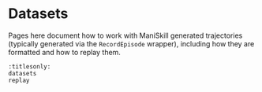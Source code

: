 # Datasets

Pages here document how to work with ManiSkill generated trajectories (typically generated via the `RecordEpisode` wrapper), including how they are formatted and how to replay them.

```{toctree}
:titlesonly:
datasets
replay
```